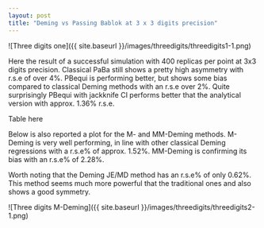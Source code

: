 ```yaml
---
layout: post
title: "Deming vs Passing Bablok at 3 x 3 digits precision"
---
```


![Three digits one]({{ site.baseurl }}/images/threedigits/threedigits1-1.png)


Here the result of a successful simulation with 400 replicas per point at 3x3
digits precision. Classical PaBa still shows a pretty high asymmetry with
r.s.e of over 4%. PBequi is performing better, but shows some bias compared to
classical Deming methods with an r.s.e over 2%. Quite surprisingly PBequi with
jackknife CI performs better that the analytical version with 
approx. 1.36% r.s.e.


Table here


Below is also reported a plot for the M- and MM-Deming methods. M-Deming is
very well performing, in line with other classical Deming regressions with
a r.s.e% of approx. 1.52%. MM-Deming is confirming its bias with an r.s.e%
of 2.28%.

Worth noting that the Deming JE/MD method has an r.s.e% of only 0.62%. This
method seems much more powerful that the traditional ones and also shows a
good symmetry.

![Three digits M-Deming]({{ site.baseurl }}/images/threedigits/threedigits2-1.png)